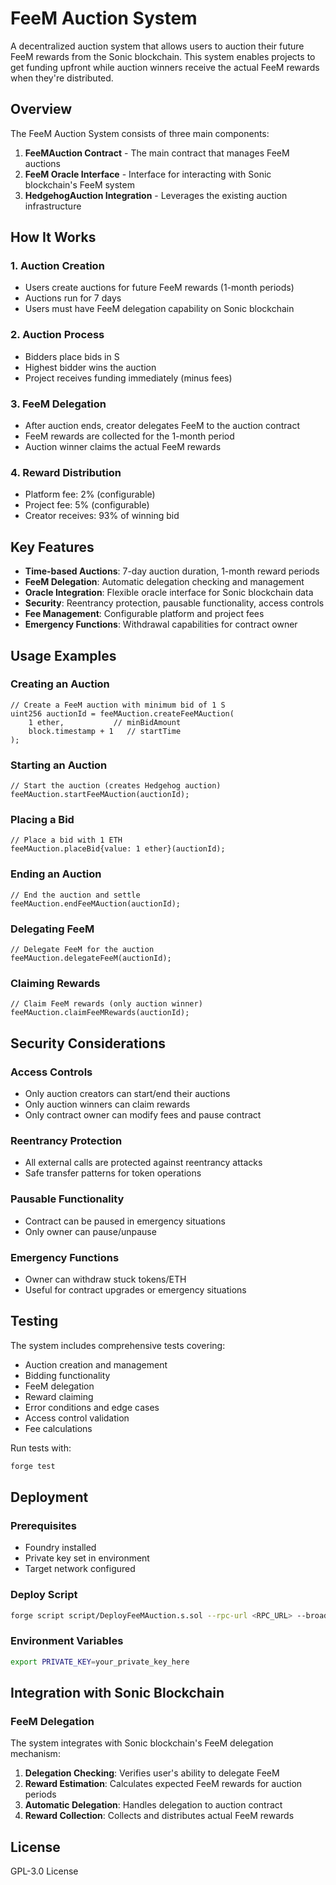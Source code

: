 # FeeM Auction System

A decentralized auction system that allows users to auction their future FeeM rewards from the Sonic blockchain. This system enables projects to get funding upfront while auction winners receive the actual FeeM rewards when they're distributed.

## Overview

The FeeM Auction System consists of three main components:

1. **FeeMAuction Contract** - The main contract that manages FeeM auctions
2. **FeeM Oracle Interface** - Interface for interacting with Sonic blockchain's FeeM system
3. **HedgehogAuction Integration** - Leverages the existing auction infrastructure

## How It Works

### 1. Auction Creation
- Users create auctions for future FeeM rewards (1-month periods)
- Auctions run for 7 days
- Users must have FeeM delegation capability on Sonic blockchain

### 2. Auction Process
- Bidders place bids in S
- Highest bidder wins the auction
- Project receives funding immediately (minus fees)

### 3. FeeM Delegation
- After auction ends, creator delegates FeeM to the auction contract
- FeeM rewards are collected for the 1-month period
- Auction winner claims the actual FeeM rewards

### 4. Reward Distribution
- Platform fee: 2% (configurable)
- Project fee: 5% (configurable)
- Creator receives: 93% of winning bid

## Key Features

- **Time-based Auctions**: 7-day auction duration, 1-month reward periods
- **FeeM Delegation**: Automatic delegation checking and management
- **Oracle Integration**: Flexible oracle interface for Sonic blockchain data
- **Security**: Reentrancy protection, pausable functionality, access controls
- **Fee Management**: Configurable platform and project fees
- **Emergency Functions**: Withdrawal capabilities for contract owner

## Usage Examples

### Creating an Auction

```solidity
// Create a FeeM auction with minimum bid of 1 S
uint256 auctionId = feeMAuction.createFeeMAuction(
    1 ether,           // minBidAmount
    block.timestamp + 1   // startTime
);
```

### Starting an Auction

```solidity
// Start the auction (creates Hedgehog auction)
feeMAuction.startFeeMAuction(auctionId);
```

### Placing a Bid

```solidity
// Place a bid with 1 ETH
feeMAuction.placeBid{value: 1 ether}(auctionId);
```

### Ending an Auction

```solidity
// End the auction and settle
feeMAuction.endFeeMAuction(auctionId);
```

### Delegating FeeM

```solidity
// Delegate FeeM for the auction
feeMAuction.delegateFeeM(auctionId);
```

### Claiming Rewards

```solidity
// Claim FeeM rewards (only auction winner)
feeMAuction.claimFeeMRewards(auctionId);
```

## Security Considerations

### Access Controls
- Only auction creators can start/end their auctions
- Only auction winners can claim rewards
- Only contract owner can modify fees and pause contract

### Reentrancy Protection
- All external calls are protected against reentrancy attacks
- Safe transfer patterns for token operations

### Pausable Functionality
- Contract can be paused in emergency situations
- Only owner can pause/unpause

### Emergency Functions
- Owner can withdraw stuck tokens/ETH
- Useful for contract upgrades or emergency situations

## Testing

The system includes comprehensive tests covering:

- Auction creation and management
- Bidding functionality
- FeeM delegation
- Reward claiming
- Error conditions and edge cases
- Access control validation
- Fee calculations

Run tests with:
```bash
forge test
```

## Deployment

### Prerequisites
- Foundry installed
- Private key set in environment
- Target network configured

### Deploy Script
```bash
forge script script/DeployFeeMAuction.s.sol --rpc-url <RPC_URL> --broadcast
```

### Environment Variables
```bash
export PRIVATE_KEY=your_private_key_here
```

## Integration with Sonic Blockchain

### FeeM Delegation
The system integrates with Sonic blockchain's FeeM delegation mechanism:

1. **Delegation Checking**: Verifies user's ability to delegate FeeM
2. **Reward Estimation**: Calculates expected FeeM rewards for auction periods
3. **Automatic Delegation**: Handles delegation to auction contract
4. **Reward Collection**: Collects and distributes actual FeeM rewards

## License

GPL-3.0 License
